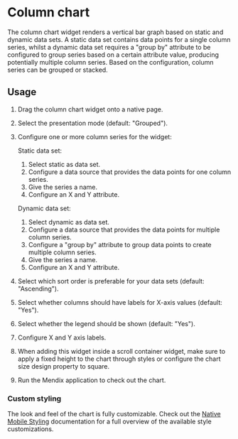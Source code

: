 # Column chart

The column chart widget renders a vertical bar graph based on static and dynamic data sets. A static data set contains
data points for a single column series, whilst a dynamic data set requires a "group by" attribute to be configured to group
series based on a certain attribute value, producing potentially multiple column series. Based on the configuration, column
series can be grouped or stacked.

## Usage

1. Drag the column chart widget onto a native page.
1. Select the presentation mode (default: "Grouped").
1. Configure one or more column series for the widget:

    Static data set:

    1. Select static as data set.
    1. Configure a data source that provides the data points for one column series.
    1. Give the series a name.
    1. Configure an X and Y attribute.

    Dynamic data set:

    1. Select dynamic as data set.
    1. Configure a data source that provides the data points for multiple column series.
    1. Configure a "group by" attribute to group data points to create multiple column series.
    1. Give the series a name.
    1. Configure an X and Y attribute.

1. Select which sort order is preferable for your data sets (default: "Ascending").
1. Select whether columns should have labels for X-axis values (default: "Yes").
1. Select whether the legend should be shown (default: "Yes").
1. Configure X and Y axis labels.
1. When adding this widget inside a scroll container widget, make sure to apply a fixed height to the chart through styles or configure the chart size design property to square.
1. Run the Mendix application to check out the chart.

### Custom styling

The look and feel of the chart is fully customizable. Check out the
[Native Mobile Styling](TODO) documentation for a full overview of
the available style customizations.

